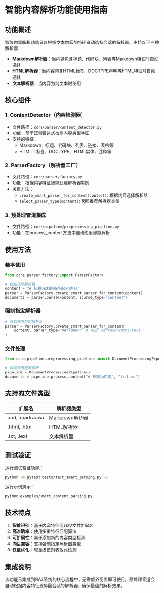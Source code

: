 # 智能内容解析功能使用指南

## 功能概述

智能内容解析功能可以根据文本内容的特征自动选择合适的解析器，支持以下三种解析器：

- **Markdown解析器**：当内容包含标题、代码块、列表等Markdown特征时自动选择
- **HTML解析器**：当内容包含HTML标签、DOCTYPE声明等HTML特征时自动选择  
- **文本解析器**：当内容为纯文本时使用

## 核心组件

### 1. ContentDetector（内容检测器）
- 文件路径：`core/parser/content_detector.py`
- 功能：基于正则表达式检测内容类型特征
- 支持的特征：
  - Markdown：标题、代码块、列表、链接、表格等
  - HTML：标签、DOCTYPE、HTML实体、注释等

### 2. ParserFactory（解析器工厂）
- 文件路径：`core/parser/factory.py`
- 功能：根据内容特征智能创建解析器实例
- 关键方法：
  - `create_smart_parser_for_content(content)`: 根据内容选择解析器
  - `select_parser_type(content)`: 返回推荐解析器类型

### 3. 预处理管道集成
- 文件路径：`core/pipeline/preprocessing_pipeline.py`
- 功能：在process_content方法中自动使用智能解析

## 使用方法

### 基本使用

```python
from core.parser.factory import ParserFactory

# 智能选择解析器
content = "# 标题\n这是Markdown内容"
parser = ParserFactory.create_smart_parser_for_content(content)
documents = parser.parse(content, source_type="content")
```

### 强制指定解析器

```python
# 强制使用特定解析器
parser = ParserFactory.create_smart_parser_for_content(
    content, parser_type="markdown"  # 可选：markdown/html/text
)
```

### 文件处理

```python
from core.pipeline.preprocessing_pipeline import DocumentProcessingPipeline

# 自动使用智能解析
pipeline = DocumentProcessingPipeline()
documents = pipeline.process_content("# 标题\n内容", "test.md")
```

## 支持的文件类型

| 扩展名 | 解析器类型 |
|--------|------------|
| .md, .markdown | Markdown解析器 |
| .html, .htm | HTML解析器 |
| .txt, .text | 文本解析器 |

## 测试验证

运行测试验证功能：
```bash
python -m pytest tests/test_smart_parsing.py -v
```

运行示例演示：
```bash
python examples/smart_content_parsing.py
```

## 技术特点

1. **智能识别**：基于内容特征而非仅文件扩展名
2. **高准确率**：使用多重特征匹配算法
3. **可扩展性**：易于添加新的内容类型检测
4. **向后兼容**：支持强制指定解析器类型
5. **性能优化**：轻量级正则表达式检测

## 集成说明

该功能已集成到RAG系统的核心流程中，无需额外配置即可使用。预处理管道会自动根据内容特征选择最合适的解析器，确保最佳的解析效果。